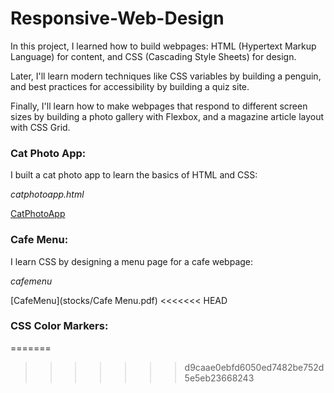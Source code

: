 # Responsive-Web-Design
In this project, I learned how to build webpages: HTML (Hypertext Markup Language) for content, and CSS (Cascading Style Sheets) for design.

Later, I'll learn modern techniques like CSS variables by building a penguin, and best practices for accessibility by building a quiz site.

Finally, I'll learn how to make webpages that respond to different screen sizes by building a photo gallery with Flexbox, and a magazine article layout with CSS Grid.

### Cat Photo App: 

I built a cat photo app to learn the basics of HTML and CSS: 

*catphotoapp.html* 

[CatPhotoApp](stocks/CatPhotoApp.pdf)

### Cafe Menu: 

I learn CSS by designing a menu page for a cafe webpage: 

*cafemenu* 

[CafeMenu](stocks/Cafe Menu.pdf)
<<<<<<< HEAD

### CSS Color Markers:

=======
>>>>>>> d9caae0ebfd6050ed7482be752d5e5eb23668243



